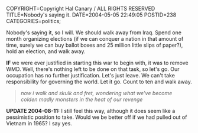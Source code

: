 COPYRIGHT=Copyright Hal Canary / ALL RIGHTS RESERVED
TITLE=Nobody's saying it.
DATE=2004-05-05 22:49:05
POSTID=238
CATEGORIES=politics;

Nobody's saying it, so I will. We should walk away from Iraq. Spend one month organizing elections (if we can conquer a nation in that amount of time, surely we can buy ballot boxes and 25 million little slips of paper?), hold an election, and walk away.

**IF** we were ever justified in starting this war to begin with, it was to remove WMD. Well, there's nothing left to be done on that task, so let's go. Our occupation has no further justification. Let's just leave. We can't take responsibility for governing the world. Let it go. Count to ten and walk away.

> _now i walk and skulk and fret, wondering what we've become  
> colden madly monsters in the heat of our revenge_

**UPDATE 2004-08-11:** I still feel this way, although it does seem like a pessimistic position to take. Would we be better off if we had pulled out of Vietnam in 1965? I say yes.

